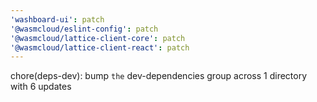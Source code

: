 ```yaml
---
'washboard-ui': patch
'@wasmcloud/eslint-config': patch
'@wasmcloud/lattice-client-core': patch
'@wasmcloud/lattice-client-react': patch
---
```


chore(deps-dev): bump `the` dev-dependencies group across 1 directory with 6 updates
